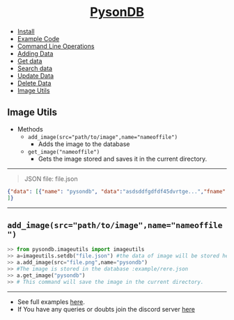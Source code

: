<h1 align="center"><u>PysonDB</u></h1>

* [Install](https://github.com/fredysomy/pysonDB) 
* [Example Code](https://github.com/fredysomy/pysonDB/tree/master/example) 
* [Command Line Operations](https://fredysomy.me/pysonDB/docs/cli) 
* [Adding Data](https://fredysomy.me/pysonDB/docs/add) 
* [Get data](https://fredysomy.me/pysonDB/docs/get) 
* [Search data](https://fredysomy.me/pysonDB/docs/re_search) 
* [Update Data](https://fredysomy.me/pysonDB/docs/update) 
* [Delete Data](https://fredysomy.me/pysonDB/docs/delete)
* [Image Utils](https://fredysomy.me/pysonDB/docs/image_utils)

<h2>Image Utils</h2>

* Methods
  * `add_image(src="path/to/image",name="nameoffile")`
    * Adds the image to the database
  * `get_image("nameoffile")`
    * Gets the image stored and saves it in the current directory.
***

>JSON file: file.json

```json
{"data": [{"name": "pysondb", "data":"asdsddfgdfdf45dvrtge...","fname":"file.png"}
]}
```

***  

<h2><code>add_image(src="path/to/image",name="nameoffile")</code></h2>

```python
>> from pysondb.imageutils import imageutils
>> a=imageutils.setdb("file.json") #the data of image will be stored here.
>> a.add_image(src="file.png",name="pysondb")
>> #The image is stored in the database :example/rere.json
>> a.get_image("pysondb")
>> # This command will save the image in the current directory.
```

***

* See full examples [here](https://github.com/fredysomy/pysonDB/example).
* If You have any queries or doubts join the discord server [here](https://discord.gg/SZyk2dCgwg)